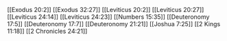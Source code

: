 [[Exodus 20:2]]
[[Exodus 32:27]]
[[Leviticus 20:2]]
[[Leviticus 20:27]]
[[Leviticus 24:14]]
[[Leviticus 24:23]]
[[Numbers 15:35]]
[[Deuteronomy 17:5]]
[[Deuteronomy 17:7]]
[[Deuteronomy 21:21]]
[[Joshua 7:25]]
[[2 Kings 11:18]]
[[2 Chronicles 24:21]]
